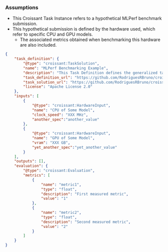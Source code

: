### Assumptions
- This Croissant Task Instance refers to a hypothetical MLPerf benchmark submission.
- This hypothetical submission is defined by the hardware used, which refer to specific CPU and GPU models.
  - The associated metrics obtained when benchmarking this hardware are also included.

```json
{
    "task_definition": {
        "@type": "croissant:TaskSolution",
        "name": "MLPerf Benchmarking Example",
        "description": "This Task Definition defines the generalized task of benchmarking hardware regarding Machine Learning performance..",
        "task_definition_url": "https://github.com/RodriguesRBruno/croissant-tasks/blob/main/Hardware%20Benchmark/hwbenchmark-taskdefinition.md",
        "task_solution_url": "https://github.com/RodriguesRBruno/croissant-tasks/blob/main/Hardware%20Benchmark/hwbenchmark-tasksolution.md",
        "license": "Apache License 2.0"
    },
    "inputs": [
        {
            "@type": "croissant:HardwareInput",
            "name": "CPU of Some Model",
            "clock_speed": "XXX MHz",
            "another_spec":"another_value"
        },
        {
            "@type": "croissant:HardwareInput",
            "name": "GPU of Some Model",
            "vram": "XXX GB",
            "yet_another_spec":"yet_another_value"
        }
    ],
    "outputs": [],
    "evaluation": {
        "@type": "croissant:Evaluation",
        "metrics": [
            {
                "name": "metric1",
                "type": "float",
                "description": "First measured metric",
                "value": "1"
            },
            {
                "name": "metric2",
                "type": "float",
                "description": "Second measured metric",
                "value": "2"
            }
        ]
    }
}
```